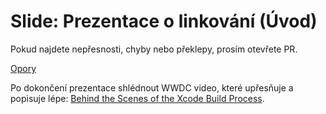 # Slide: Prezentace o linkování (Úvod)

Pokud najdete nepřesnosti, chyby nebo překlepy, prosím otevřete PR.

[Opory](opory.md)

Po dokončení prezentace shlédnout WWDC video, které upřesňuje a popisuje lépe: [Behind the Scenes of the Xcode Build Process](https://developer.apple.com/videos/play/wwdc2018/415/).

